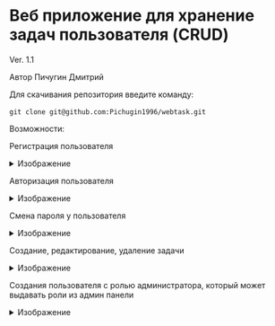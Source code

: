 <h1>Веб приложение для хранение задач пользователя (CRUD)</h1>
Ver. 1.1

Автор Пичугин Дмитрий

Для скачивания репозитория введите команду:
```
git clone git@github.com:Pichugin1996/webtask.git
```
Возможности:

Регистрация пользователя
<details>
<summary>Изображение</summary>
  
![](imgReadme/register.jpg)
  
</details>

Авторизация пользователя
<details>
<summary>Изображение</summary>
  
![](imgReadme/login.jpg)
  
</details>

Смена пароля у пользователя
<details>
<summary>Изображение</summary>
  
![](imgReadme/repass.jpg)
  
</details>

Создание, редактирование, удаление задачи
<details>
<summary>Изображение</summary>
  
![](imgReadme/manager.jpg)
![](imgReadme/taskeditor.jpg)
  
</details>

Создания пользователя с ролью администратора, который может выдавать роли из админ панели
<details>
<summary>Изображение</summary>
  
![](imgReadme/adminpanel.jpg)
  
</details>
